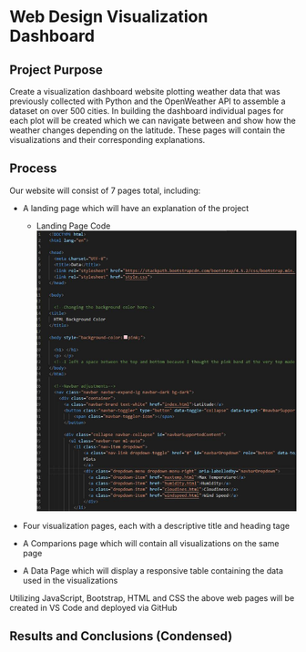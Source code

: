 # Web Design Visualization Dashboard

## Project Purpose
Create a visualization dashboard website plotting weather data that was previously collected with Python and the OpenWeather API to assemble a dataset on over 500 cities.  In building the dashboard individual pages for each plot will be created which we can navigate between and show how the weather changes depending on the latitude.  These pages will contain the visualizations and their corresponding explanations.

## Process
Our website will consist of 7 pages total, including:
- A landing page which will have an explanation of the project 
    
    - Landing Page Code ![Screenshot](Screenshots/sam1.JPG "Screenshot")
- Four visualization pages, each with a descriptive title and heading tage
- A Comparions page which will contain all visualizations on the same page
- A Data Page which will display a responsive table containing the data used in the visualizations

Utilizing JavaScript, Bootstrap, HTML and CSS the above web pages will be created in VS Code and deployed via GitHub

## Results and Conclusions (Condensed)





